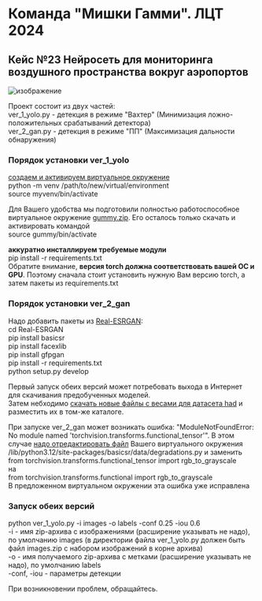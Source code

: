 # Команда "Мишки Гамми". ЛЦТ 2024
## Кейс №23 Нейросеть для мониторинга воздушного пространства вокруг аэропортов 

![изображение](https://github.com/steelfeet/928-lct24/assets/75137738/4d43f94a-1554-4c87-91c2-f5facb8ced0b)

Проект состоит из двух частей:  
ver_1_yolo.py - детекция в режиме "Вахтер" (Минимизация ложно-положительных срабатываний детектора)  
ver_2_gan.py - детекция в режиме "ПП" (Максимизация дальности обнаружения)  

### Порядок установки ver_1_yolo
[создаем и активируем виртуальное окружение](https://docs.python.org/3/library/venv.html)  
python -m venv /path/to/new/virtual/environment  
source myvenv/bin/activate  

Для Вашего удобства мы подготовили полностью работоспособное виртуальное окружение [gummy.zip](https://disk.yandex.ru/d/N8iylUdlmqCGtg). Его осталось только скачать и активировать командой  
source gummy/bin/activate  

**аккуратно инсталлируем требуемые модули**  
pip install -r requirements.txt  
Обратите внимание, **версия torch должна соответствовать вашей ОС и GPU**. Поэтому сначала стоит установить нужную Вам версию torch, а затем пакеты из requirements.txt

### Порядок установки ver_2_gan
Надо добавить пакеты из [Real-ESRGAN](https://github.com/xinntao/Real-ESRGAN):  
cd Real-ESRGAN  
pip install basicsr  
pip install facexlib  
pip install gfpgan  
pip install -r requirements.txt  
python setup.py develop  

Первый запуск обеих версий может потребовать выхода в Интернет для скачивания предобученных моделей.  
Затем небходимо [скачать новые файлы с весами для датасета had](https://disk.yandex.ru/d/N8iylUdlmqCGtg) и разместить их в том-же каталоге. 

При запуске ver_2_gan может возникать ошибка: "ModuleNotFoundError: No module named 'torchvision.transforms.functional_tensor'". В этом случае [надо отредактировать файл](https://github.com/AUTOMATIC1111/stable-diffusion-webui/issues/13985) Вашего виртуального окружения /lib/python3.12/site-packages/basicsr/data/degradations.py и заменить  
from torchvision.transforms.functional_tensor import rgb_to_grayscale  
на  
from torchvision.transforms.functional import rgb_to_grayscale  
В предложенном виртуальном окружении эта ошибка уже исправлена


### Запуск обеих версий
python ver_1_yolo.py -i images -o labels -conf 0.25 -iou 0.6  
-i - имя zip-архива с изображениями (расширение указывать не надо), по умолчанию images (в директории файла ver_1_yolo.py должен быть файл images.zip c набором изображений в корне архива)  
-o - имя получаемого zip-архива с метками (расширение указывать не надо), по умолчанию labels  
-conf, -iou - параметры детекции

При возникновении проблем, обращайтесь. 
